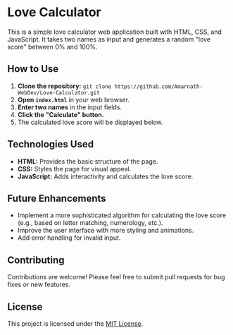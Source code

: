 # Love Calculator

This is a simple love calculator web application built with HTML, CSS, and JavaScript.  It takes two names as input and generates a random "love score" between 0% and 100%.

## How to Use

1. **Clone the repository:** `git clone https://github.com/Amarnath-WebDev/Love-Calculator.git`
2. **Open `index.html`** in your web browser.
3. **Enter two names** in the input fields.
4. **Click the "Calculate" button.**
5. The calculated love score will be displayed below.

## Technologies Used

* **HTML:**  Provides the basic structure of the page.
* **CSS:** Styles the page for visual appeal.
* **JavaScript:** Adds interactivity and calculates the love score.

## Future Enhancements

* Implement a more sophisticated algorithm for calculating the love score (e.g., based on letter matching, numerology, etc.).
* Improve the user interface with more styling and animations.
* Add error handling for invalid input.

## Contributing

Contributions are welcome!  Please feel free to submit pull requests for bug fixes or new features.

## License

This project is licensed under the [MIT License](LICENSE). 
